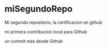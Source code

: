 # miSegundoRepo

Mi segundo repositorio, la certificacion en github

mi primera contribucion local para Github

un commit mas desde Github
